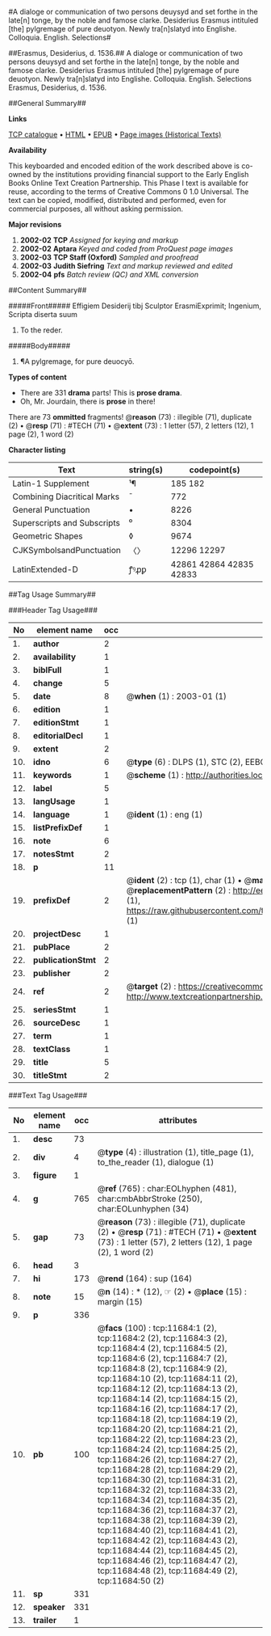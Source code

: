 #A dialoge or communication of two persons deuysyd and set forthe in the late[n] tonge, by the noble and famose clarke. Desiderius Erasmus intituled [the] pylgremage of pure deuotyon. Newly tra[n]slatyd into Englishe. Colloquia. English. Selections#

##Erasmus, Desiderius, d. 1536.##
A dialoge or communication of two persons deuysyd and set forthe in the late[n] tonge, by the noble and famose clarke. Desiderius Erasmus intituled [the] pylgremage of pure deuotyon. Newly tra[n]slatyd into Englishe.
Colloquia. English. Selections
Erasmus, Desiderius, d. 1536.

##General Summary##

**Links**

[TCP catalogue](http://www.ota.ox.ac.uk/tcp/)  • 
[HTML](http://tei.it.ox.ac.uk/tcp/Texts-HTML/free/A00/A00331.html)  • 
[EPUB](http://tei.it.ox.ac.uk/tcp/Texts-EPUB/free/A00/A00331.epub) • 
[Page images (Historical Texts)](https://data.historicaltexts.jisc.ac.uk/view?pubId=eebo-99846697e&pageId=eebo-99846697e-11684-1)

**Availability**

This keyboarded and encoded edition of the
	       work described above is co-owned by the institutions
	       providing financial support to the Early English Books
	       Online Text Creation Partnership. This Phase I text is
	       available for reuse, according to the terms of Creative
	       Commons 0 1.0 Universal. The text can be copied,
	       modified, distributed and performed, even for
	       commercial purposes, all without asking permission.

**Major revisions**

1. __2002-02__ __TCP__ *Assigned for keying and markup*
1. __2002-02__ __Aptara__ *Keyed and coded from ProQuest page images*
1. __2002-03__ __TCP Staff (Oxford)__ *Sampled and proofread*
1. __2002-03__ __Judith Siefring__ *Text and markup reviewed and edited*
1. __2002-04__ __pfs__ *Batch review (QC) and XML conversion*

##Content Summary##

#####Front#####
Effigiem Desiderij tibj Sculptor ErasmiExprimit; Ingenium, Scripta diserta suum
1. To the reder.

#####Body#####

1. ¶A pylgremage, for pure deuocyō.

**Types of content**

  * There are 331 **drama** parts! This is **prose drama**.
  * Oh, Mr. Jourdain, there is **prose** in there!

There are 73 **ommitted** fragments! 
 @__reason__ (73) : illegible (71), duplicate (2)  •  @__resp__ (71) : #TECH (71)  •  @__extent__ (73) : 1 letter (57), 2 letters (12), 1 page (2), 1 word (2)

**Character listing**


|Text|string(s)|codepoint(s)|
|---|---|---|
|Latin-1 Supplement|¹¶|185 182|
|Combining             Diacritical Marks|̄|772|
|General Punctuation|•|8226|
|Superscripts             and Subscripts|⁰|8304|
|Geometric Shapes|◊|9674|
|CJKSymbolsandPunctuation|〈〉|12296 12297|
|LatinExtended-D|ꝭꝰꝓꝑ|42861 42864 42835 42833|

##Tag Usage Summary##

###Header Tag Usage###

|No|element name|occ|attributes|
|---|---|---|---|
|1.|__author__|2||
|2.|__availability__|1||
|3.|__biblFull__|1||
|4.|__change__|5||
|5.|__date__|8| @__when__ (1) : 2003-01 (1)|
|6.|__edition__|1||
|7.|__editionStmt__|1||
|8.|__editorialDecl__|1||
|9.|__extent__|2||
|10.|__idno__|6| @__type__ (6) : DLPS (1), STC (2), EEBO-CITATION (1), PROQUEST (1), VID (1)|
|11.|__keywords__|1| @__scheme__ (1) : http://authorities.loc.gov/ (1)|
|12.|__label__|5||
|13.|__langUsage__|1||
|14.|__language__|1| @__ident__ (1) : eng (1)|
|15.|__listPrefixDef__|1||
|16.|__note__|6||
|17.|__notesStmt__|2||
|18.|__p__|11||
|19.|__prefixDef__|2| @__ident__ (2) : tcp (1), char (1)  •  @__matchPattern__ (2) : ([0-9\-]+):([0-9IVX]+) (1), (.+) (1)  •  @__replacementPattern__ (2) : http://eebo.chadwyck.com/downloadtiff?vid=$1&page=$2 (1), https://raw.githubusercontent.com/textcreationpartnership/Texts/master/tcpchars.xml#$1 (1)|
|20.|__projectDesc__|1||
|21.|__pubPlace__|2||
|22.|__publicationStmt__|2||
|23.|__publisher__|2||
|24.|__ref__|2| @__target__ (2) : https://creativecommons.org/publicdomain/zero/1.0/ (1), http://www.textcreationpartnership.org/docs/. (1)|
|25.|__seriesStmt__|1||
|26.|__sourceDesc__|1||
|27.|__term__|1||
|28.|__textClass__|1||
|29.|__title__|5||
|30.|__titleStmt__|2||


###Text Tag Usage###

|No|element name|occ|attributes|
|---|---|---|---|
|1.|__desc__|73||
|2.|__div__|4| @__type__ (4) : illustration (1), title_page (1), to_the_reader (1), dialogue (1)|
|3.|__figure__|1||
|4.|__g__|765| @__ref__ (765) : char:EOLhyphen (481), char:cmbAbbrStroke (250), char:EOLunhyphen (34)|
|5.|__gap__|73| @__reason__ (73) : illegible (71), duplicate (2)  •  @__resp__ (71) : #TECH (71)  •  @__extent__ (73) : 1 letter (57), 2 letters (12), 1 page (2), 1 word (2)|
|6.|__head__|3||
|7.|__hi__|173| @__rend__ (164) : sup (164)|
|8.|__note__|15| @__n__ (14) : * (12), ☞ (2)  •  @__place__ (15) : margin (15)|
|9.|__p__|336||
|10.|__pb__|100| @__facs__ (100) : tcp:11684:1 (2), tcp:11684:2 (2), tcp:11684:3 (2), tcp:11684:4 (2), tcp:11684:5 (2), tcp:11684:6 (2), tcp:11684:7 (2), tcp:11684:8 (2), tcp:11684:9 (2), tcp:11684:10 (2), tcp:11684:11 (2), tcp:11684:12 (2), tcp:11684:13 (2), tcp:11684:14 (2), tcp:11684:15 (2), tcp:11684:16 (2), tcp:11684:17 (2), tcp:11684:18 (2), tcp:11684:19 (2), tcp:11684:20 (2), tcp:11684:21 (2), tcp:11684:22 (2), tcp:11684:23 (2), tcp:11684:24 (2), tcp:11684:25 (2), tcp:11684:26 (2), tcp:11684:27 (2), tcp:11684:28 (2), tcp:11684:29 (2), tcp:11684:30 (2), tcp:11684:31 (2), tcp:11684:32 (2), tcp:11684:33 (2), tcp:11684:34 (2), tcp:11684:35 (2), tcp:11684:36 (2), tcp:11684:37 (2), tcp:11684:38 (2), tcp:11684:39 (2), tcp:11684:40 (2), tcp:11684:41 (2), tcp:11684:42 (2), tcp:11684:43 (2), tcp:11684:44 (2), tcp:11684:45 (2), tcp:11684:46 (2), tcp:11684:47 (2), tcp:11684:48 (2), tcp:11684:49 (2), tcp:11684:50 (2)|
|11.|__sp__|331||
|12.|__speaker__|331||
|13.|__trailer__|1||
